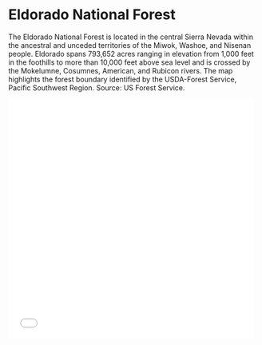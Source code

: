 # Eldorado National Forest

The Eldorado National Forest is located in the central Sierra Nevada within the ancestral and unceded territories of the Miwok, Washoe, and Nisenan people. Eldorado spans 793,652 acres ranging in elevation from 1,000 feet in the foothills to more than 10,000 feet above sea level and is crossed by the Mokelumne, Cosumnes, American, and Rubicon rivers. The map highlights the forest boundary identified by the USDA-Forest Service, Pacific Southwest Region. Source: US Forest Service. 

<embed type="text/html" src="enf-map.html" width="490" height="480">
